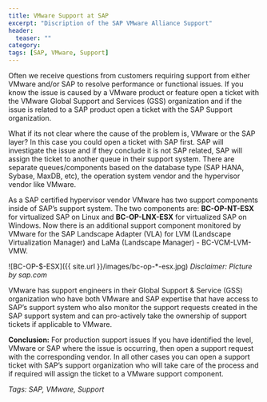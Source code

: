 ```yaml
---
title: VMware Support at SAP
excerpt: "Discription of the SAP VMware Alliance Support"
header:
  teaser: ""
category:
tags: [SAP, VMware, Support]
---
```


Often we receive questions from  customers requiring support from either VMware and/or SAP to resolve performance or functional issues. If you know the issue is caused by a VMware product or feature open a ticket with  the VMware Global Support and Services (GSS) organization and if the issue is related to a SAP product open a ticket with the SAP Support organization.

What  if its not clear where the cause of the problem is, VMware or the SAP layer? In this case you could open a ticket with SAP first. SAP will investigate the issue and if they conclude it is not SAP related,  SAP will assign the ticket to another queue in their support system. There are separate queues/components based on the database type (SAP HANA, Sybase, MaxDB, etc), the operation system vendor and the hypervisor vendor like VMware.

As a SAP certified hypervisor vendor VMware has two support components inside of SAP’s support system. The two components are: **BC-OP-NT-ESX** for virtualized SAP on Linux and **BC-OP-LNX-ESX** for virtualized SAP on Windows. Now there is an additional support component monitored by VMware for the SAP Landscape Adapter (VLA) for LVM (Landscape Virtualization Manager) and LaMa (Landscape Manager) - BC-VCM-LVM-VMW.

![BC-OP-$-ESX]({{ site.url }}/images/bc-op-*-esx.jpg)
*Disclaimer: Picture by sap.com*

VMware has support engineers in their Global Support & Service (GSS) organization  who have both VMware and SAP expertise that have access to SAP’s support system who also monitor the support requests created in the SAP support system and can pro-actively take the ownership of support tickets if applicable to VMware.

**Conclusion:** For production support issues If you have identified the level, VMware or SAP where the issue is occurring, then open a support request with the corresponding vendor. In all other cases you can open a support ticket with SAP’s support organization who will take care of the process and if required will assign the ticket to a VMware support component.

*Tags: SAP, VMware, Support*
